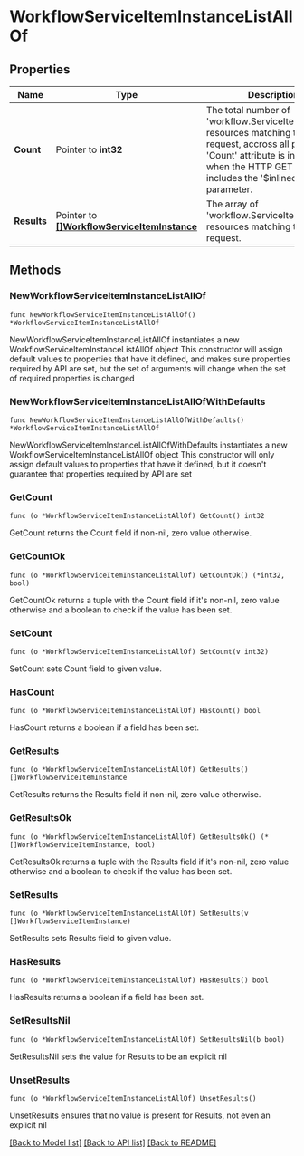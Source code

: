 # WorkflowServiceItemInstanceListAllOf

## Properties

Name | Type | Description | Notes
------------ | ------------- | ------------- | -------------
**Count** | Pointer to **int32** | The total number of &#39;workflow.ServiceItemInstance&#39; resources matching the request, accross all pages. The &#39;Count&#39; attribute is included when the HTTP GET request includes the &#39;$inlinecount&#39; parameter. | [optional] 
**Results** | Pointer to [**[]WorkflowServiceItemInstance**](WorkflowServiceItemInstance.md) | The array of &#39;workflow.ServiceItemInstance&#39; resources matching the request. | [optional] 

## Methods

### NewWorkflowServiceItemInstanceListAllOf

`func NewWorkflowServiceItemInstanceListAllOf() *WorkflowServiceItemInstanceListAllOf`

NewWorkflowServiceItemInstanceListAllOf instantiates a new WorkflowServiceItemInstanceListAllOf object
This constructor will assign default values to properties that have it defined,
and makes sure properties required by API are set, but the set of arguments
will change when the set of required properties is changed

### NewWorkflowServiceItemInstanceListAllOfWithDefaults

`func NewWorkflowServiceItemInstanceListAllOfWithDefaults() *WorkflowServiceItemInstanceListAllOf`

NewWorkflowServiceItemInstanceListAllOfWithDefaults instantiates a new WorkflowServiceItemInstanceListAllOf object
This constructor will only assign default values to properties that have it defined,
but it doesn't guarantee that properties required by API are set

### GetCount

`func (o *WorkflowServiceItemInstanceListAllOf) GetCount() int32`

GetCount returns the Count field if non-nil, zero value otherwise.

### GetCountOk

`func (o *WorkflowServiceItemInstanceListAllOf) GetCountOk() (*int32, bool)`

GetCountOk returns a tuple with the Count field if it's non-nil, zero value otherwise
and a boolean to check if the value has been set.

### SetCount

`func (o *WorkflowServiceItemInstanceListAllOf) SetCount(v int32)`

SetCount sets Count field to given value.

### HasCount

`func (o *WorkflowServiceItemInstanceListAllOf) HasCount() bool`

HasCount returns a boolean if a field has been set.

### GetResults

`func (o *WorkflowServiceItemInstanceListAllOf) GetResults() []WorkflowServiceItemInstance`

GetResults returns the Results field if non-nil, zero value otherwise.

### GetResultsOk

`func (o *WorkflowServiceItemInstanceListAllOf) GetResultsOk() (*[]WorkflowServiceItemInstance, bool)`

GetResultsOk returns a tuple with the Results field if it's non-nil, zero value otherwise
and a boolean to check if the value has been set.

### SetResults

`func (o *WorkflowServiceItemInstanceListAllOf) SetResults(v []WorkflowServiceItemInstance)`

SetResults sets Results field to given value.

### HasResults

`func (o *WorkflowServiceItemInstanceListAllOf) HasResults() bool`

HasResults returns a boolean if a field has been set.

### SetResultsNil

`func (o *WorkflowServiceItemInstanceListAllOf) SetResultsNil(b bool)`

 SetResultsNil sets the value for Results to be an explicit nil

### UnsetResults
`func (o *WorkflowServiceItemInstanceListAllOf) UnsetResults()`

UnsetResults ensures that no value is present for Results, not even an explicit nil

[[Back to Model list]](../README.md#documentation-for-models) [[Back to API list]](../README.md#documentation-for-api-endpoints) [[Back to README]](../README.md)


